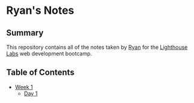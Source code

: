 # Ryan's Notes
## Summary

This repository contains all of the notes taken by [Ryan](https://github.com/Zenophage) for the [Lighthouse Labs](https://www.lighthouselabs.ca/) web development bootcamp.

## Table of Contents
* [Week 1](/Week_1)
  * [Day 1](/Week_1/Day_1)